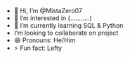 - 👋 Hi, I’m @MistaZero07
- 👀 I’m interested in (...........)
- 🌱 I’m currently learning SQL & Python
- I’m looking to collaborate on project
- 😄 Pronouns: He/Him
- ⚡ Fun fact: Lefty

<!---
MistaZero07/MistaZero07 is a ✨ special ✨ repository because its `README.md` (this file) appears on your GitHub profile.
You can click the Preview link to take a look at your changes.
--->

